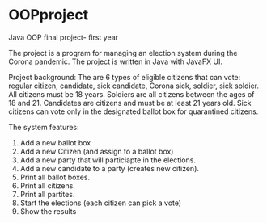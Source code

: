 # OOPproject
Java OOP final project- first year

The project is a program for managing an election system during the Corona pandemic.
The project is written in Java with JavaFX UI.

Project background: 
The are 6 types of eligible citizens that can vote: regular citizen, candidate, sick candidate, Corona sick, soldier, sick soldier. 
All citizens must be 18 years. Soldiers are all citizens between the ages of 18 and 21. 
Candidates are citizens and must be at least 21 years old. 
Sick citizens can vote only in the designated ballot box for quarantined citizens.

The system features:
1. Add a new ballot box
2. Add a new Citizen (and assign to a ballot box)
3. Add a new party that will particiapte in the elections.
4. Add a new candidate to a party (creates new citizen).
5. Print all ballot boxes.
6. Print all citizens.
7. Print all partites.
8. Start the elections (each citizen can pick a vote)
9. Show the results

